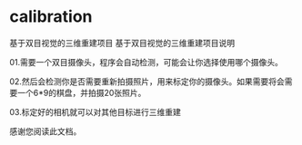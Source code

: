 # calibration
基于双目视觉的三维重建项目
基于双目视觉的三维重建项目说明

01.需要一个双目摄像头，程序会自动检测，可能会让你选择使用哪个摄像头。

02.然后会检测你是否需要重新拍摄照片，用来标定你的摄像头。如果需要将会需要一个6*9的棋盘，并拍摄20张照片。

03.标定好的相机就可以对其他目标进行三维重建

感谢您阅读此文档。
